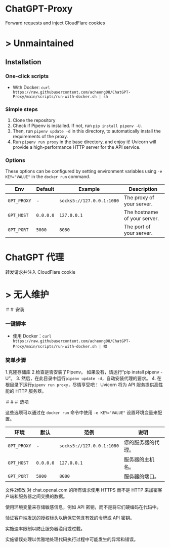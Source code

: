 # ChatGPT-Proxy
Forward requests and inject CloudFlare cookies

# > Unmaintained 

## Installation

### One-click scripts 

- With Docker: `curl https://raw.githubusercontent.com/acheong08/ChatGPT-Proxy/main/scripts/run-with-docker.sh | sh`


### Simple steps

1. Clone the repository
2. Check if Pipenv is installed. If not, run `pip install pipenv -U`.
3. Then, run `pipenv update -d` in this directory, to automatically install the requirements of the proxy.
4. Run `pipenv run proxy` in the base directory, and enjoy it! Uvicorn will provide a high-performance HTTP server for the API service.


### Options

These options can be configured by setting environment variables using `-e KEY="VALUE"` in the `docker run` command.

| Env | Default | Example | Description |
| - | - | - | - |
| `GPT_PROXY` | - | `socks5://127.0.0.1:1080` | The proxy of your server. |
| `GPT_HOST` | `0.0.0.0` | `127.0.0.1` | The hostname of your server. |
| `GPT_PORT` | `5000` | `8080` | The port of your server. |


# ChatGPT 代理
转发请求并注入 CloudFlare cookie

# > 无人维护

＃＃ 安装

### 一键脚本

- 使用 Docker：`curl https://raw.githubusercontent.com/acheong08/ChatGPT-Proxy/main/scripts/run-with-docker.sh | 嘘`


### 简单步骤

1.克隆存储库
2.检查是否安装了Pipenv。 如果没有，请运行“pip install pipenv -U”。
3. 然后，在此目录中运行`pipenv update -d`，自动安装代理的要求。
4. 在根目录下运行`pipenv run proxy`，尽情享受吧！ Uvicorn 将为 API 服务提供高性能的 HTTP 服务器。


＃＃＃ 选项

这些选项可以通过在 `docker run` 命令中使用 `-e KEY="VALUE"` 设置环境变量来配置。

| 环境 | 默认 | 范例 | 说明 |
| - | - | - | - |
| `GPT_PROXY` | - | `socks5://127.0.0.1:1080` | 您的服务器的代理。 |
| `GPT_HOST` | `0.0.0.0` | `127.0.0.1` | 服务器的主机名。 |
| `GPT_PORT` | `5000` | `8080` | 服务器的端口。 |

文件2修改
对 chat.openai.com 的所有请求使用 HTTPS 而不是 HTTP 来加密客户端和服务器之间交换的数据。

使用环境变量来存储敏感信息，例如 API 密钥，而不是将它们硬编码在代码中。

验证客户端发送的授权标头以确保它包含有效的令牌或 API 密钥。

实施速率限制以防止服务器滥用或过载。

实施错误处理以优雅地处理代码执行过程中可能发生的异常和错误。
